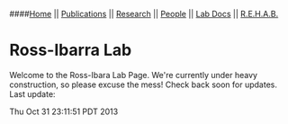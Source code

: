 ####[Home](index.html) || [Publications](pubs.html) || [Research](research.html) || [People](people.html) || [Lab Docs](https://github.com/RILAB/lab-docs) || [R.E.H.A.B.](rehab.html) 
<br>
# Ross-Ibarra Lab

Welcome to the Ross-Ibara Lab Page. We're currently under heavy construction, so please excuse the mess! Check back soon for updates. Last update:

Thu Oct 31 23:11:51 PDT 2013
